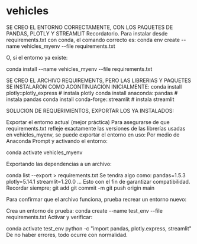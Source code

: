 # vehicles

SE CREO EL ENTORNO CORRECTAMENTE, CON LOS PAQUETES DE PANDAS, PLOTLY Y STREAMLIT
Recordatorio. Para instalar desde requirements.txt con conda, el comando correcto es:
conda env create --name vehicles_myenv --file requirements.txt 

O, si el entorno ya existe:

conda install --name vehicles_myenv --file requirements.txt

SE CREO EL ARCHIVO REQUIREMENTS, PERO LAS LIBRERIAS Y PAQUETES SE INSTALARON COMO ACONTINUACION INICIALMENTE:
conda install plotly::plotly_express # instala plotly
conda install anaconda::pandas # instala pandas
conda install conda-forge::streamlit # instala streamlit

SOLUCION DE REQUERIMIENTOS, EXPORTAR LOS YA INSTALADOS:

Exportar el entorno actual (mejor práctica)
Para asegurarse de que requirements.txt refleje exactamente las versiones de las librerías usadas en vehicles_myenv, se puede exportar el entorno en uso:
Por medio de Anaconda Prompt y activando el entorno:

conda activate vehicles_myenv

Exportando las dependencias a un archivo:

conda list --export > requirements.txt
Se tendra algo como:
pandas=1.5.3
plotly=5.14.1
streamlit=1.20.0
...
Esto con el fin de garantizar compatibilidad.
Recordar siempre;
git add 
git commit -m 
git push origin main

Para confirmar que el archivo funciona, prueba recrear un entorno nuevo:

Crea un entorno de prueba:
conda create --name test_env --file requirements.txt
Activar y verificar:

conda activate test_env
python -c "import pandas, plotly.express, streamlit"
De no haber errores, todo ocurre con normalidad.
